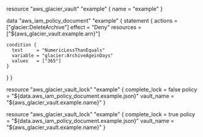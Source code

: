 resource "aws_glacier_vault" "example" {
  name = "example"
}

data "aws_iam_policy_document" "example" {
  statement {
    actions   = ["glacier:DeleteArchive"]
    effect    = "Deny"
    resources = ["${aws_glacier_vault.example.arn}"]

    condition {
      test     = "NumericLessThanEquals"
      variable = "glacier:ArchiveAgeinDays"
      values   = ["365"]
    }
  }
}

resource "aws_glacier_vault_lock" "example" {
  complete_lock = false
  policy        = "${data.aws_iam_policy_document.example.json}"
  vault_name    = "${aws_glacier_vault.example.name}"
}

resource "aws_glacier_vault_lock" "example" {
  complete_lock = true
  policy        = "${data.aws_iam_policy_document.example.json}"
  vault_name    = "${aws_glacier_vault.example.name}"
}
